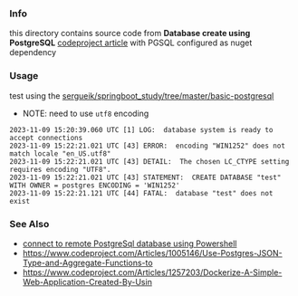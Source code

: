 ### Info
this directory contains source code from __Database create using PostgreSQL__ [codeproject article](https://www.codeproject.com/Articles/31969/DBCreate-In-Postgres) with PGSQL configured as nuget dependency

### Usage
test using the [sergueik/springboot_study/tree/master/basic-postgresql](https://github.com/sergueik/springboot_study/tree/master/basic-postgresql)

* NOTE: need to use `utf8` encoding
```text
2023-11-09 15:20:39.060 UTC [1] LOG:  database system is ready to accept connections
2023-11-09 15:22:21.021 UTC [43] ERROR:  encoding "WIN1252" does not match locale "en_US.utf8"
2023-11-09 15:22:21.021 UTC [43] DETAIL:  The chosen LC_CTYPE setting requires encoding "UTF8".
2023-11-09 15:22:21.021 UTC [43] STATEMENT:  CREATE DATABASE "test" WITH OWNER = postgres ENCODING = 'WIN1252'
2023-11-09 15:22:21.121 UTC [44] FATAL:  database "test" does not exist

```

### See Also 
  * [connect to remote PostgreSql database using Powershell](https://stackoverflow.com/questions/9217650/connect-to-remote-postgresql-database-using-powershell)
  * https://www.codeproject.com/Articles/1005146/Use-Postgres-JSON-Type-and-Aggregate-Functions-to
  * https://www.codeproject.com/Articles/1257203/Dockerize-A-Simple-Web-Application-Created-By-Usin
